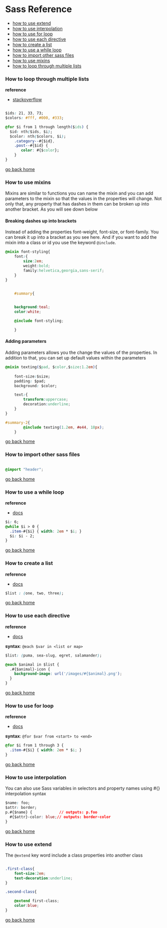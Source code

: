 # Sass Reference

- [how to use extend][extend]
- [how to use interpolation][interpolation]
- [how to use for loop][for]
- [how to use each directive][each]
- [how to create a list][list]
- [how to use a while loop][while]
- [how to import other sass files][import]
- [how to use mixins][mixin]
- [how to loop through multiple lists][loop-lists]

[loop-lists]:#how-to-loop-through-multiple-lists
[mixin]:#how-to-use-mixins
[import]:#how-to-import-other-sass-files
[while]:#how-to-use-a-while-loop
[list]:#how-to-create-a-list
[each]:#how-to-use-each-directive
[for]:#how-to-use-for-loop
[interpolation]:#how-to-use-interpolation
[extend]:#how-to-use-extend
[home]:#sass-reference

### How to loop through multiple lists 

**reference**
- [stackoverflow](https://stackoverflow.com/questions/37343932/sass-each-loop-with-multiple-lists)

```css

$ids: 21, 33, 73;
$colors: #fff, #000, #333;

@for $i from 1 through length($ids) {
  $id: nth($ids, $i);
  $color: nth($colors, $i);
    .category--#{$id},
    .post--#{$id} {
       color: #{$color};
    }
}
```

[go back home][home]

### How to use mixins

Mixins are similar to functions you can name the mixin and you can 
add parameters to the mixin so that the values in the properties will 
change. Not only that, any property that has dashes in them can be broken
up into another bracket. As you will see down below

#### Breaking dashes up into brackets

Instead of adding the properties font-weight, font-size, or font-family.
You can break it up into a bracket as you see here. And if you want 
to add the mixin into a class or id you use the keyword `@include`.
```css
@mixin font-styling{
	font:{
		size:2em;
		weight:bold;
		family:helvetica,georgia,sans-serif;
	}
}

	
	#summary{


	background:teal;
	color:white;

	@include font-styling;

	}
```

#### Adding parameters

Adding parameters allows you the change the values of the properties.
In addition to that, you can set up default values within the parameters

```css
@mixin texting($pad, $color,$size:1.2em){
	
	font-size:$size;
	padding: $pad;
	background: $color;

	text:{
		transform:uppercase;
		decoration:underline;
	}
}

#summary-2{
		@include texting(1.2em, #e44, 18px);
	}

```



[go back home][home]

### How to import other sass files

```css

@import "header";
```

[go back home][home]

### How to use a while loop

**reference**
- [docs](http://sass-lang.com/documentation/file.SASS_REFERENCE.html#_while)

```css
$i: 6;
@while $i > 0 {
  .item-#{$i} { width: 2em * $i; }
  $i: $i - 2;
}
```

[go back home][home]

### How to create a list

**reference**
- [docs](http://sass-lang.com/documentation/file.SASS_REFERENCE.html#Lists)

```css
$list : (one, two, three);
```

[go back home][home]

### How to use each directive

**reference**
- [docs](http://sass-lang.com/documentation/file.SASS_REFERENCE.html#_each__each-directive)

**syntax**: `@each $var in <list or map>`

```css
$list: (puma, sea-slug, egret, salamander);

@each $animal in $list {
  .#{$animal}-icon {
    background-image: url('/images/#{$animal}.png');
  }
}
```

[go back home][home]

### How to use for loop

**reference**
- [docs](http://sass-lang.com/documentation/file.SASS_REFERENCE.html#_for)

**syntax**: `@for $var from <start> to <end>`

```css
@for $i from 1 through 3 {
  .item-#{$i} { width: 2em * $i; }
}

```


[go back home][home]


### How to use interpolation

You can also use Sass variables in selectors and property names using #{} interpolation syntax

```css
$name: foo;
$attr: border;
p.#{$name} {			// outputs: p.foo
  #{$attr}-color: blue;// outputs: border-color
}


```

[go back home][home]

### How to use extend

The `@extend` key word include a class properties
into another class

```css

.first-class{
	font-size:2em;
	text-decoration:underline;
}

.second-class{

	@extend first-class;
	color:blue;
}

```

[go back home][home]